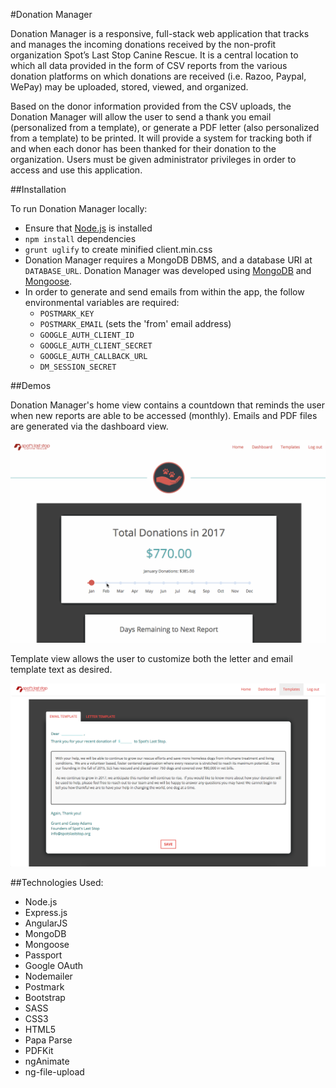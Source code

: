 #Donation Manager

Donation Manager is a responsive, full-stack web application that tracks and manages the incoming donations received by the non-profit organization Spot’s Last Stop Canine Rescue. It is a central location to which all data provided in the form of CSV reports from the various donation platforms on which donations are received (i.e. Razoo, Paypal, WePay) may be uploaded, stored, viewed, and organized.

Based on the donor information provided from the CSV uploads, the Donation Manager will allow the user to send a thank you email (personalized from a template), or generate a PDF letter (also personalized from a template) to be printed. It will provide a system for tracking both if and when each donor has been thanked for their donation to the organization. Users must be given administrator privileges in order to access and use this application.

##Installation

To run Donation Manager locally:

* Ensure that [Node.js](https://nodejs.org/en/) is installed
* `npm install` dependencies
* `grunt uglify` to create minified client.min.css
* Donation Manager requires a MongoDB DBMS, and a database URI at `DATABASE_URL`. Donation Manager was developed using [MongoDB](https://www.mongodb.com/) and [Mongoose](http://mongoosejs.com/).
* In order to generate and send emails from within the app, the follow environmental variables are required:
  * `POSTMARK_KEY`
  * `POSTMARK_EMAIL` (sets the 'from' email address)
  * `GOOGLE_AUTH_CLIENT_ID`
  * `GOOGLE_AUTH_CLIENT_SECRET`
  * `GOOGLE_AUTH_CALLBACK_URL`
  * `DM_SESSION_SECRET`

##Demos

Donation Manager's home view contains a countdown that reminds the user when new reports are able to be accessed (monthly). Emails and PDF files are generated via the dashboard view.

<p align="center">
  <img src="public/images/demo.gif?raw=true" alt="ERD"/>
</p>

Template view allows the user to customize both the letter and email template text as desired.

<p align="center">
  <img src="public/images/templatedemo.png?raw=true" alt="ERD"/>
</p>


##Technologies Used:

* Node.js
* Express.js
* AngularJS
* MongoDB
* Mongoose
* Passport
* Google OAuth
* Nodemailer
* Postmark
* Bootstrap
* SASS
* CSS3
* HTML5
* Papa Parse
* PDFKit
* ngAnimate
* ng-file-upload
